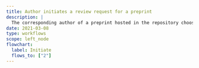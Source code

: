 ```yaml
---
title: Author initiates a review request for a preprint
description: |
  The corresponding author of a preprint hosted in the repository chooses the appropriate PCI X (community) from a list (obtained from the PCI API) and generates a request for an endorsement.
date: 2021-03-08
type: workflows
scope: left_node
flowchart:
  label: Initiate
  flows_to: ["2"]
---
```


